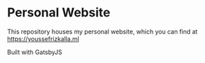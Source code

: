 # Personal Website

This repository houses my personal website, which you can find at https://youssefrizkalla.ml

Built with GatsbyJS

